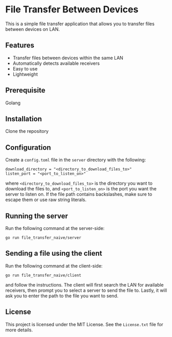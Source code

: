 # File Transfer Between Devices

This is a simple file transfer application that allows you to transfer files between devices on LAN. 

## Features

- Transfer files between devices within the same LAN
- Automatically detects available receivers
- Easy to use
- Lightweight

## Prerequisite
Golang

## Installation
Clone the repository

## Configuration
Create a `config.toml` file in the `server` directory with the following:
```
download_directory = "<directory_to_download_files_to>"
listen_port = "<port_to_listen_on>"
```
where `<directory_to_download_files_to>` is the directory you want to 
download the files to, and `<port_to_listen_on>` is the port you want the
server to listen on. If the file path contains backslashes, make sure to 
escape them or use raw string literals.

## Running the server
Run the following command at the server-side:
```
go run file_transfer_naive/server
```

## Sending a file using the client
Run the following command at the client-side:
```
go run file_transfer_naive/client
```
and follow the instructions. The client will first search the LAN for available receivers, 
then prompt you to select a server to send the file to. Lastly, it will ask you to enter 
the path to the file you want to send.

## License
This project is licensed under the MIT License. See the `License.txt` file for more details.
